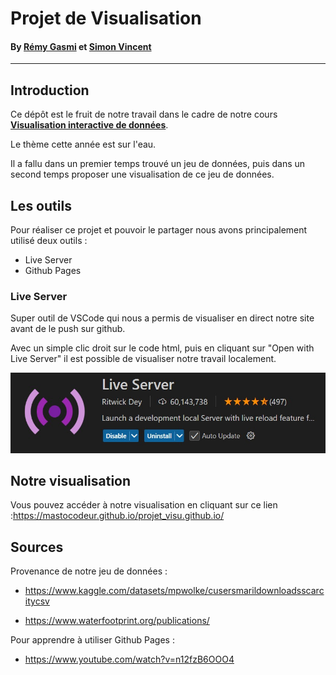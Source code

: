 # Projet de Visualisation 

#### By [Rémy Gasmi](https://github.com/Mastocodeur) et [Simon Vincent](https://github.com/Emdotjy)
___

## Introduction

Ce dépôt est le fruit de notre travail dans le cadre de notre cours [**Visualisation interactive de données**](https://gitlab.ec-lyon.fr/rvuillem/visu).

Le thème cette année est sur l'eau. 

Il a fallu dans un premier temps trouvé un jeu de données, puis dans un second temps proposer une visualisation de ce jeu de données. 


## Les outils

Pour réaliser ce projet et pouvoir le partager nous avons principalement utilisé deux outils : 

- Live Server
- Github Pages

### Live Server

Super outil de VSCode qui nous a permis de visualiser en direct notre site avant de le push sur github.

Avec un simple clic droit sur le code html, puis en cliquant sur "Open with Live Server" il est possible de visualiser notre travail localement.

![LiveServer](images/live_server.jpg)

## Notre visualisation

Vous pouvez accéder à notre visualisation en cliquant sur ce lien  :https://mastocodeur.github.io/projet_visu.github.io/



## Sources 

Provenance de notre jeu de données : 
- https://www.kaggle.com/datasets/mpwolke/cusersmarildownloadsscarcitycsv

- https://www.waterfootprint.org/publications/



Pour apprendre à utiliser Github Pages : 
- https://www.youtube.com/watch?v=n12fzB6OOO4





